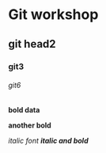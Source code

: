 # Git workshop

## git head2

### git3
###### git6

**bold data**

__another bold__

*italic font*
_**italic and bold**_

